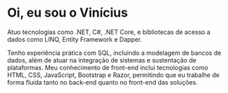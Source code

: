 # Oi, eu sou o Vinícius

Atuo tecnologias como .NET, C#, .NET Core, e bibliotecas de acesso a dados como LINQ, Entity Framework e Dapper. 

Tenho experiência prática com SQL, incluindo a modelagem de bancos de dados, além de atuar na integração de sistemas e sustentação de plataformas. Meu conhecimento de front-end inclui tecnologias como HTML, CSS, JavaScript, Bootstrap e Razor, permitindo que eu trabalhe de forma fluida tanto no back-end quanto no front-end das soluções.

